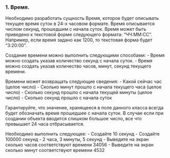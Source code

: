 ### 1. Время.
Необходимо разработать сущность Время, которое будет описывать текущее время суток в 24-х часовом формате. Время описывается числом секунд, прошедшим с начала суток. Время может быть приведено к текстовой форме следующего формата: “ЧЧ:ММ:СС”. Например, если время задано как 1200, то текстовая форма будет “3:20:00”. 

Создание времени можно выполнить следующими способами:
    - Время можно создать указав количество секунд с начала суток. 
    - Время можно создать указав количество часов, минут, секунд текущего времени.

Времени может возвращать следующие сведения:
    - Какой сейчас час (целое число)
    - Сколько минут прошло с начала текущего часа (целое число)
    - Сколько секунд прошло с начала текущей минуты (целое число)
    - Сколько секунд прошло с начала суток

Гарантируйте, что значение, хранящееся в поле данного класса всегда будет обозначать время прошедшее с начала суток. В случае если при создании объекта вводится слишком большое число, все что превышает 24 часа отбрасывается.

Необходимо выполнить следующее:
    - Создайте 10 секунд
    - Создайте 100000 секунд
    - 2 часа, 3 минуты, 5 секунд
    - Выведите на экран сколько часов соответствуют времени 34056
    - Выведите на экран сколько минут соответствуют времени 4532